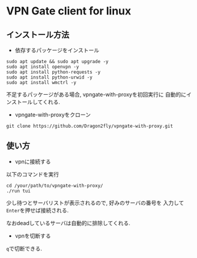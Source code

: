 # VPN Gate client for linux

## インストール方法

- 依存するパッケージをインストール

```shell
sudo apt update && sudo apt upgrade -y
sudo apt install openvpn -y
sudo apt install python-requests -y
sudo apt install python-urwid -y
sudo apt install wmctrl -y
```
不足するパッケージがある場合, vpngate-with-proxyを初回実行に
自動的にインストールしてくれる.

- vpngate-with-proxyをクローン

```shell
git clone https://github.com/Dragon2fly/vpngate-with-proxy.git
```

## 使い方

- vpnに接続する

以下のコマンドを実行

```shel
cd /your/path/to/vpngate-with-proxy/
./run tui
```

少し待つとサーバリストが表示されるので, 好みのサーバの番号を
入力して`Enter`を押せば接続される. 

なおdeadしているサーバは自動的に排除してくれる.

- vpnを切断する

`q`で切断できる.

